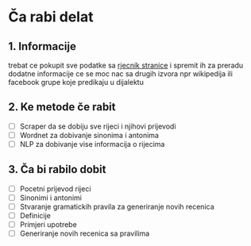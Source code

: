# Ča rabi delat

## 1. Informacije

trebat ce pokupit sve podatke sa [rjecnik stranice](https://www.istarski-rjecnik.com/pretrazivanje/) i spremit ih za preradu
dodatne informacije ce se moc nac sa drugih izvora npr wikipedija ili facebook grupe koje predikaju u dijalektu

## 2. Ke metode če rabit

- [ ] Scraper da se dobiju sve rijeci i njihovi prijevodi
- [ ] Wordnet za dobivanje sinonima i antonima
- [ ] NLP za dobivanje vise informacija o rijecima

## 3. Ča bi rabilo dobit

- [ ] Pocetni prijevod rijeci
- [ ] Sinonimi i antonimi
- [ ] Stvaranje gramatickih pravila za generiranje novih recenica
- [ ] Definicije
- [ ] Primjeri upotrebe
- [ ] Generiranje novih recenica sa pravilima
